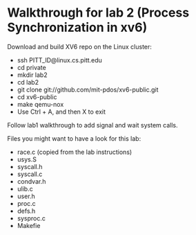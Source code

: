 # Walkthrough for lab 2 (Process Synchronization in xv6)


<p>Download and build XV6 repo on the Linux cluster:</p>
<ul>
  <li>ssh PITT_ID@linux.cs.pitt.edu</li>
  <li>cd private</li>
  <li>mkdir lab2</li>
  <li>cd lab2</li>
  <li>git clone git://github.com/mit-pdos/xv6-public.git</li>
  <li>cd xv6-public</li>
  <li>make qemu-nox</li>
  <li>Use Ctrl + A, and then X to exit</li>
</ul>

<p>Follow lab1 walkthrough to add signal and wait system calls.</p>
<p>Files you might want to have a look for this lab:</p>
<ul>
  <li>race.c (copied from the lab instructions)</li>
  <li>usys.S</li>
  <li>syscall.h</li>
  <li>syscall.c</li>
  <li>condvar.h</li>
  <li>ulib.c</li>
  <li>user.h</li>
  <li>proc.c</li>
  <li>defs.h</li>
  <li>sysproc.c</li>
  <li>Makefie</li>
</ul>